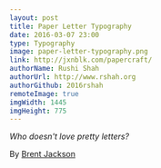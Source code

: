 ```yaml
---
layout: post
title: Paper Letter Typography
date: 2016-03-07 23:00
type: Typography
image: paper-letter-typography.png
link: http://jxnblk.com/papercraft/
authorName: Rushi Shah
authorUrl: http://www.rshah.org
authorGithub: 2016rshah
remoteImage: true
imgWidth: 1445
imgHeight: 775
---
```


_Who doesn't love pretty letters?_

By [Brent Jackson](http://jxnblk.com)
